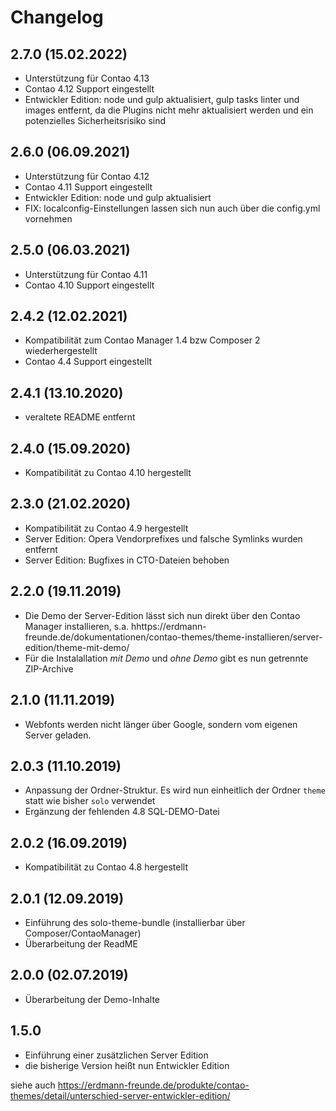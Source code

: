 # Changelog

## 2.7.0 (15.02.2022)
- Unterstützung für Contao 4.13
- Contao 4.12 Support eingestellt
- Entwickler Edition: node und gulp aktualisiert, gulp tasks linter und images entfernt, da die Plugins nicht mehr aktualisiert werden und ein potenzielles Sicherheitsrisiko sind

## 2.6.0 (06.09.2021)
- Unterstützung für Contao 4.12
- Contao 4.11 Support eingestellt
- Entwickler Edition: node und gulp aktualisiert
- FIX: localconfig-Einstellungen lassen sich nun auch über die config.yml vornehmen

## 2.5.0 (06.03.2021)
- Unterstützung für Contao 4.11
- Contao 4.10 Support eingestellt

## 2.4.2 (12.02.2021)
- Kompatibilität zum Contao Manager 1.4 bzw Composer 2 wiederhergestellt
- Contao 4.4 Support eingestellt

## 2.4.1 (13.10.2020)
- veraltete README entfernt

## 2.4.0 (15.09.2020)
- Kompatibilität zu Contao 4.10 hergestellt 

## 2.3.0 (21.02.2020)
- Kompatibilität zu Contao 4.9 hergestellt
- Server Edition: Opera Vendorprefixes und falsche Symlinks wurden entfernt
- Server Edition: Bugfixes in CTO-Dateien behoben

## 2.2.0 (19.11.2019)
- Die Demo der Server-Edition lässt sich nun direkt über den Contao Manager installieren, s.a. hhttps://erdmann-freunde.de/dokumentationen/contao-themes/theme-installieren/server-edition/theme-mit-demo/
- Für die Instalallation _mit Demo_ und _ohne Demo_ gibt es nun getrennte ZIP-Archive

## 2.1.0 (11.11.2019)
- Webfonts werden nicht länger über Google, sondern vom eigenen Server geladen.  

## 2.0.3 (11.10.2019)
- Anpassung der Ordner-Struktur. Es wird nun einheitlich der Ordner `theme` statt wie bisher `solo` verwendet
- Ergänzung der fehlenden 4.8 SQL-DEMO-Datei

## 2.0.2 (16.09.2019)
- Kompatibilität zu Contao 4.8 hergestellt

## 2.0.1 (12.09.2019)
- Einführung des solo-theme-bundle (installierbar über Composer/ContaoManager)
- Überarbeitung der ReadME

## 2.0.0 (02.07.2019)
- Überarbeitung der Demo-Inhalte

## 1.5.0
- Einführung einer zusätzlichen Server Edition
- die bisherige Version heißt nun Entwickler Edition

siehe auch https://erdmann-freunde.de/produkte/contao-themes/detail/unterschied-server-entwickler-edition/